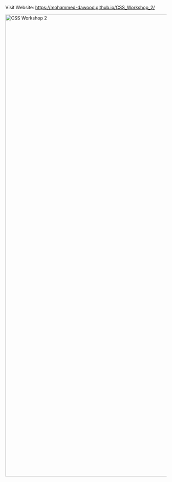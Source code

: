 Visit Website: https://mohammed-dawood.github.io/CSS_Workshop_2/

<img width="1440" alt="CSS Workshop 2" src="https://github.com/Mohammed-Dawood/CSS_Workshop_2/assets/78726877/e0da8e13-14f0-4e2b-bf0c-8e8d92ee231f">
